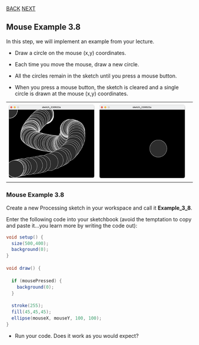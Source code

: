 [BACK](/topics/topic03/lab03/07.html) [NEXT](/topics/topic03/lab03/09.html)

## Mouse Example 3.8

In this step, we will implement an example from your lecture.

- Draw a circle on the mouse (x,y) coordinates.

- Each time you move the mouse, draw a new circle.

- All the circles remain in the sketch until you press a mouse button.

- When you press a mouse button, the sketch is cleared and a single circle is drawn at the mouse (x,y) coordinates.

|         |            |  |
| :-------------: |:-------------:| :-----:|
|    |   |  |
| ![](./img/08a.png)  | ![](./img/08b.png)      |    |
|    |  |     |


### Mouse Example 3.8

Create a new Processing sketch in your workspace and call it **Example\_3\_8**.

Enter the following code into your sketchbook (avoid the temptation to copy and paste it...you learn more by writing the code out):

~~~java
void setup() {
  size(500,400);
  background(0);
}

void draw() {
 
  if (mousePressed) {
    background(0);
  }

  stroke(255);
  fill(45,45,45);
  ellipse(mouseX, mouseY, 100, 100);
}
~~~

- Run your code.  Does it work as you would expect?

